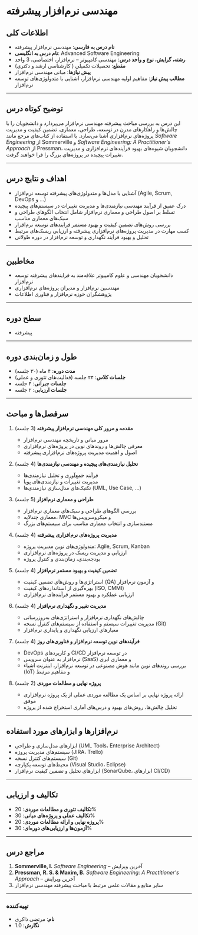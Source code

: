 # مهندسی نرم‌افزار پیشرفته

## اطلاعات کلی
- **نام درس به فارسی**: مهندسی نرم‌افزار پیشرفته  
- **نام درس به انگلیسی**: Advanced Software Engineering  
- **رشته، گرایش، نوع و واحد درس**: مهندسی کامپیوتر – نرم‌افزار، اختصاصی، 3 واحد  
- **مقطع**: تحصیلات تکمیلی ( کارشناسی ارشد و دکتری)  
- **پیش نیازها**: مبانی مهندسی نرم‌افزار  
- **مطالب پیش نیاز**: مفاهیم اولیه مهندسی نرم‌افزار، آشنایی با متدولوژی‌های توسعه نرم‌افزار


---

## توضیح کوتاه درس
این درس به بررسی مباحث پیشرفته مهندسی نرم‌افزار می‌پردازد و دانشجویان را با چالش‌ها و راهکارهای مدرن در توسعه، طراحی، معماری، تضمین کیفیت و مدیریت پروژه‌های نرم‌افزاری آشنا می‌سازد. با استفاده از کتاب‌های مرجع مانند *Software Engineering* از Sommerville و *Software Engineering: A Practitioner's Approach* از Pressman، دانشجویان شیوه‌های بهبود فرآیند‌های نرم‌افزاری و مدیریت تغییرات پیچیده در پروژه‌های بزرگ را فرا خواهند گرفت.

---

## اهداف و نتایج درس
- آشنایی با مدل‌ها و متدولوژی‌های پیشرفته توسعه نرم‌افزار (Agile, Scrum, DevOps و ...)  
- درک عمیق از فرآیند مهندسی نیازمندی‌ها و مدیریت تغییرات در سیستم‌های پیچیده  
- تسلط بر اصول طراحی و معماری نرم‌افزار شامل انتخاب الگوهای طراحی و سبک‌های معماری مناسب  
- بررسی روش‌های تضمین کیفیت و بهبود مستمر فرایندهای توسعه نرم‌افزار  
- کسب مهارت در مدیریت پروژه‌های نرم‌افزاری پیشرفته و ارزیابی ریسک‌های مرتبط  
- تحلیل و بهبود فرآیند نگهداری و توسعه نرم‌افزار در دوره طولانی

---

## مخاطبین
- دانشجویان مهندسی و علوم کامپیوتر علاقه‌مند به فرایندهای پیشرفته توسعه نرم‌افزار  
- مهندسین نرم‌افزار و مدیران پروژه‌های نرم‌افزاری  
- پژوهشگران حوزه نرم‌افزار و فناوری اطلاعات

---


## سطح دوره
- پیشرفته

---


## طول و زمان‌بندی دوره
- **مدت دوره**: ۴ ماه (۳۰ جلسه)  
- **جلسات کلاس**: ۲۴ جلسه (فعالیت‌های تئوری و عملی)  
- **جلسات جبرانی**: ۴ جلسه  
- **جلسات ارزیابی**: ۲ جلسه

 

---

## سرفصل‌ها و مباحث

1. **مقدمه و مرور کلی مهندسی نرم‌افزار پیشرفته** (3 جلسه)  

   - مرور مبانی و تاریخچه مهندسی نرم‌افزار  
   - معرفی چالش‌ها و روندهای نوین در پروژه‌های نرم‌افزاری  
   - اصول و اهمیت مدیریت پروژه‌های نرم‌افزاری پیشرفته


2. **تحلیل نیازمندی‌های پیچیده و مهندسی نیازمندی‌ها** (4 جلسه)  

   - فرآیند جمع‌آوری و تحلیل نیازمندی‌ها  
   - مدیریت تغییرات و نیازمندی‌های پویا  
   - تکنیک‌های مدل‌سازی نیازمندی‌ها (UML, Use Case, ...)  


3. **طراحی و معماری نرم‌افزار** (5 جلسه)  

   - بررسی الگوهای طراحی و سبک‌های معماری نرم‌افزار  
   - معماری چندلایه، MVC و میکروسرویس‌ها  
   - مستندسازی و انتخاب معماری مناسب برای سیستم‌های بزرگ


4. **مدیریت پروژه‌های نرم‌افزاری پیشرفته** (4 جلسه)  

   - متدولوژی‌های نوین مدیریت پروژه: Agile, Scrum, Kanban  
   - ارزیابی و مدیریت ریسک در پروژه‌های نرم‌افزاری  
   - بودجه‌بندی، زمان‌بندی و کنترل پروژه


5. **تضمین کیفیت و بهبود مستمر نرم‌افزار** (4 جلسه)  

   - استراتژی‌ها و روش‌های تضمین کیفیت (QA) و آزمون نرم‌افزار  
   - بهره‌گیری از استانداردهای کیفیت (ISO, CMMI)  
   - ارزیابی عملکرد و بهبود مستمر فرآیندهای نرم‌افزاری


6. **مدیریت تغییر و نگهداری نرم‌افزار** (4 جلسه)  

   - چالش‌های نگهداری نرم‌افزار و استراتژی‌های به‌روزرسانی  
   - مدیریت تغییرات سیستم و استفاده از سیستم‌های کنترل نسخه (Git)  
   - معیارهای ارزیابی نگهداری و پایداری نرم‌افزار


7. **فرآیندهای نوین توسعه نرم‌افزار و فناوری‌های روز** (4 جلسه)  

   - DevOps و کاربردهای CI/CD در توسعه نرم‌افزار  
   - نرم‌افزار به عنوان سرویس (SaaS) و معماری ابری  
   - بررسی روندهای نوین مانند هوش مصنوعی در توسعه نرم‌افزار، اینترنت اشیاء (IoT) و مفاهیم مرتبط


8. **پروژه نهایی و مطالعات موردی** (2 جلسه)  

   - ارائه پروژه نهایی بر اساس یک مطالعه موردی عملی از یک پروژه نرم‌افزاری موفق  
   - تحلیل چالش‌ها، روش‌های بهبود و درس‌های آماری استخراج شده از پروژه


---



## نرم‌افزارها و ابزارهای مورد استفاده
- ابزارهای مدل‌سازی و طراحی (UML Tools، Enterprise Architect)  
- سیستم‌های مدیریت پروژه (JIRA، Trello)  
- سیستم‌های کنترل نسخه (Git)  
- محیط‌های توسعه یکپارچه (Visual Studio، Eclipse)  
- ابزارهای تحلیل و تضمین کیفیت نرم‌افزار (SonarQube، ابزارهای CI/CD)

---

## تکالیف و ارزیابی
- **تکالیف تئوری و مطالعات موردی**: 20%  
- **تکالیف عملی و پروژه‌های میانی**: 30%  
- **پروژه نهایی و ارائه مطالعات موردی**: 20%  
- **آزمون‌ها و ارزیابی‌های دوره‌ای**: 30%

---

## مراجع درس
1. **Sommerville, I.** *Software Engineering* – آخرین ویرایش  
2. **Pressman, R. S. & Maxim, B.** *Software Engineering: A Practitioner's Approach* – آخرین ویرایش  
3. سایر منابع و مقالات علمی مرتبط با مباحث پیشرفته مهندسی نرم‌افزار

---

### تهیه‌کننده
- **نام**: مرتضی ذاکری  
- **نگارش**: 1.0

